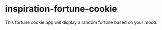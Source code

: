 # inspiration-fortune-cookie

This fortune cookie app will display a random fortune based on your mood.
